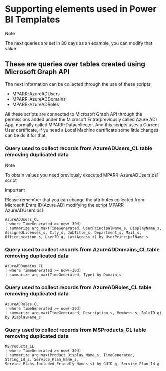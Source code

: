 # Supporting elements used in Power BI Templates

> [!NOTE]
> The next queries are set in 30 days as an example, you can modify that value

## These are queries over tables created using Microsoft Graph API

The next information can be collected through the use of these scripts:
- MPARR-AzureADUsers
- MPARR-AzureADDomains
- MPARR-AzureADRoles

All these scripts are connected to Microsoft Graph API through the permissions added under the Microsoft Entra(previously called Azure AD) App, normally called MPARR-Datacollector. And this scripts uses a Current User certificate, if yu need a Local Machine certificate some little changes can be do it for that.

### Query used to collect records from AzureADUsers_CL table removing duplicated data
> [!NOTE]
> To obtain values you need previously executed MPARR-AzureADUsers.ps1 script

> [!IMPORTANT]
> Please remember that you can change the attributes collected from Microsoft Entra ID(Azure AD) modifying the script MPARR-AzureADUsers.ps1

```Kusto
AzureADUsers_CL 
| where TimeGenerated >= now(-30d)
| summarize arg_max(TimeGenerated, UserPrincipalName_s, DisplayName_s, AssignedLicenses_s, City_s, JobTitle_s, Department_s, Mail_s, OfficeLocation_s, UserID_g, LastAccess_t) by UserPrincipalName_s
```

### Query used to collect records from AzureADDomains_CL table removing duplicated data
```Kusto
AzureADDomains_CL
| where TimeGenerated >= now(-30d)
| summarize arg_max(TimeGenerated, Type) by Domain_s
```

### Query used to collect records from AzureADRoles_CL table removing duplicated data
```Kusto
AzureADRoles_CL 
| where TimeGenerated >= now(-30d)
| summarize arg_max(TimeGenerated, Description_s, Members_s, RoleID_g) by DisplayName_s
```

### Query used to collect records from MSProducts_CL table removing duplicated data
```Kusto
MSProducts_CL 
| where TimeGenerated >= now(-30d)
| summarize arg_max(Product_Display_Name_s, TimeGenerated, String_Id_s, Service_Plan_Name_s, Service_Plans_Included_Friendly_Names_s) by GUID_g, Service_Plan_Id_g
```
